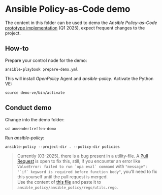 # Ansible Policy-as-Code demo

The content in this folder can be used to demo the *Ansible Policy-as-Code* [prototype implementation](https://github.com/ansible/ansible-policy) (Q1 2025), expect frequent changes to the project.

## How-to

Prepare your control node for the demo:

```console
ansible-playbook prepare-demo.yml
```

This will install *OpenPolicy* Agent and *ansible-policy*. Activate the Python VE:

```console
source demo-ve/bin/activate
```

## Conduct demo

Change into the demo folder:

```console
cd anwendertreffen-demo
```

Run *ansible-policy*:

```console
ansible-policy --project-dir . --policy-dir policies
```

> Currently (03-2025), there is a bug present in a utility-file. A [Pull Request](https://github.com/ansible/ansible-policy/pull/55) is open to fix this, still, if you encounter an error like ```ValueError: failed to run `opa eval` command``` with ```"message": "`if` keyword is required before function body"```, you'll need to fix this yourself until the pull request is merged.  
> Use the content of [this file](https://github.com/ansible/ansible-policy/blob/3df949758364f8e5fa510d2a3336c75739eacf3a/ansible_policy/rego/utils.rego) and paste it to `ansible_policy/ansible_policy/rego/utils.rego`.
